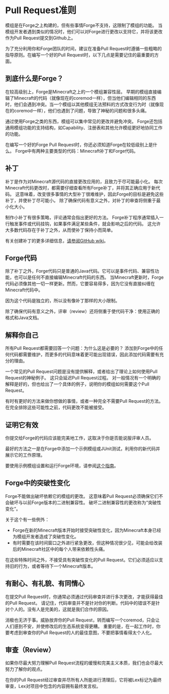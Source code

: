 Pull Request准则
================

模组是在Forge之上构建的，但有些事情Forge不支持，这限制了模组的功能。
当模组开发者遇到类似的情况时，他们可以对Forge进行更改以支持它，并将该更改作为Pull Request提交到Github上。

为了充分利用你和Forge团队的时间，建议在准备Pull Request时遵循一些粗略的指导原则。在编写一个好的Pull Request时，以下几点是需要记住的最重要的方面。

到底什么是Forge？
----------------

在较高级别上，Forge是Minecraft之上的一个模组兼容性层。
早期的模组直接编辑了Minecraft的代码（就像现在的coremod一样），但当他们编辑相同的东西时，他们会遇到冲突。当一个模组以其他模组无法预料的方式改变行为时（就像现在的coremod一样），他们也遇到了问题，导致了神秘的问题和很多头痛。

通过使用Forge之类的东西，模组可以集中常见的更改并避免冲突。
Forge还包括通用模组功能的支持结构，如Capability、注册表和其他允许模组更好地协同工作的功能。

在编写一个好的Forge Pull Request时，你还必须知道Forge在较低级别上是什么。
Forge中有两种主要类型的代码：Minecraft补丁和Forge代码。

补丁
----

补丁是作为对Minecraft源代码的直接更改应用的，且致力于尽可能最小化。
每次Minecraft代码更改时，都需要仔细查看所有Forge补丁，并将其正确应用于新代码。
这意味着，改变很多事情的大型补丁很难维护，因此Forge的目标是避免这些补丁，并使补丁尽可能小。
除了确保代码有意义之外，对补丁的审查将侧重于最小化大小。

制作小补丁有很多策略，评论通常会指出更好的方法。
Forge补丁程序通常插入一行触发事件或代码挂钩，如果事件满足某些条件，就会影响之后的代码。
这允许大多数代码存在于补丁之外，从而使补丁保持小而简单。

有关创建补丁的更多详细信息，[请参阅GitHub wiki][patches]。

Forge代码
---------

除了补丁之外，Forge代码只是普通的Java代码。它可以是事件代码、兼容性功能，也可以是任何不直接编辑Minecraft代码的东西。
当Minecraft更新时，Forge代码必须像其他一切一样更新。然而，它要容易得多，因为它没有直接纠缠在Minecraft代码中。

因为这个代码是独立的，所以没有像补丁那样的大小限制。

除了确保代码有意义之外，评审（review）还将侧重于使代码干净：使用正确的格式和Java文档。

解释你自己
---------

所有Pull Request都需要回答一个问题：为什么这是必要的？
添加到Forge中的任何代码都需要维护，而更多的代码意味着更可能出现错误，因此添加代码需要有充分的理由。

一个常见的Pull Request问题是没有提供解释，或者给出了理论上如何使用Pull Request的神秘例子。
这只会延迟Pull Request过程。
对一般情况有一个明确的解释是好的，但也给出了一个具体的例子，说明你的模组如何需要这个Pull Request。

有时有更好的方法来做你想做的事情，或者一种完全不需要Pull Request的方法。在完全排除这些可能性之前，代码更改不能被接受。

证明它有效
---------

你提交给Forge的代码应该能完美地工作，这取决于你是否能说服评审人员。

最好的方法之一是在Forge中添加一个示例模组或JUnit测试，利用你的新代码并展示它的工作原理。

要使用示例模组设置和运行Forge环境，请参阅[这个指南][forgeenv]。

Forge中的突破性变化
------------------

Forge不能做出破坏依赖它的模组的更改。
这意味着Pull Request必须确保它们不会破坏与以前Forge版本的二进制兼容性。
破坏二进制兼容性的更改称为“突破性变化”。

关于这个有一些例外：

* Forge在新的Minecraft版本开始时接受突破性变化，因为Minecraft本身已经为模组开发者造成了突破性变化。
* 有时需要在该时间窗口之外进行紧急更改，但这种情况很少见，可能会给改装后的Minecraft社区中的每个人带来依赖性头痛。

在这些特殊时间之外，不接受具有突破性变化的Pull Request。它们必须适应以支持旧的行为，或者等待下一个Minecraft版本。

有耐心、有礼貌、有同情心
----------------------

在提交Pull Request时，你通常必须通过代码审查并进行多次更改，才能获得最佳的Pull Request。
请记住，代码审查并不是针对你的判断。代码中的错误不是针对个人的。没有人是完美的，这就是我们合作的原因。

消极也无济于事。威胁放弃你的Pull Request，转而编写一个coremod，只会让人们感到不安，并使修改后的生态系统变得更糟。
重要的是，在一起工作时，你要考虑到审查你的Pull Request的人的最佳意图，不要把事情看得太个人化。

审查（Review）
--------------

如果你尽最大努力理解Pull Request流程的缓慢和完美主义本质，我们也会尽最大努力了解你的观点。

在你的Pull Request经过审查并尽所有人所能进行清理后，它将被Lex标记为最终审查，Lex对项目中包含的内容拥有最终发言权。

[patches]: https://github.com/MinecraftForge/MinecraftForge/wiki/If-you-want-to-contribute-to-Forge#conventions-for-coding-patches-for-a-minecraft-class-javapatch
[forgeenv]: ./index.md
